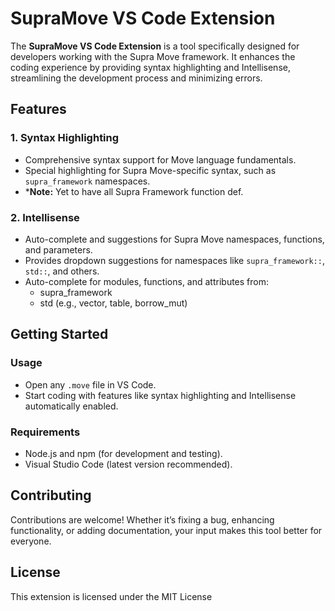 # SupraMove VS Code Extension

The **SupraMove VS Code Extension** is a tool specifically designed for developers working with the Supra Move framework. It enhances the coding experience by providing syntax highlighting and Intellisense, streamlining the development process and minimizing errors.

## Features

### 1. Syntax Highlighting
- Comprehensive syntax support for Move language fundamentals.
- Special highlighting for Supra Move-specific syntax, such as `supra_framework` namespaces.
- ***Note:** Yet to have all Supra Framework function def.

### 2. Intellisense
- Auto-complete and suggestions for Supra Move namespaces, functions, and parameters.
- Provides dropdown suggestions for namespaces like `supra_framework::`, `std::`, and others.
- Auto-complete for modules, functions, and attributes from:
   - supra_framework
   - std (e.g., vector, table, borrow_mut)

## Getting Started

### Usage
- Open any `.move` file in VS Code.
- Start coding with features like syntax highlighting and Intellisense automatically enabled.

### Requirements
- Node.js and npm (for development and testing).
- Visual Studio Code (latest version recommended).

## Contributing
Contributions are welcome! Whether it’s fixing a bug, enhancing functionality, or adding documentation, your input makes this tool better for everyone.

## License
This extension is licensed under the MIT License 